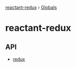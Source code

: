 [reactant-redux](README.md) › [Globals](globals.md)

# reactant-redux

## API

* [redux](modules/_redux_.md)
